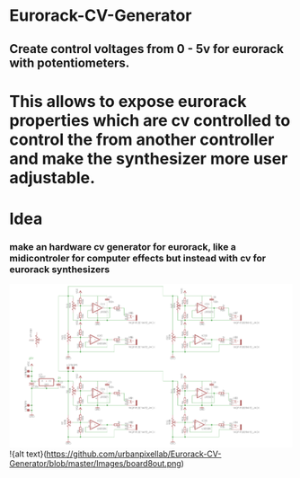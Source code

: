 # Eurorack-CV-Generator

## Create control voltages from 0 - 5v for eurorack with potentiometers.
This allows to expose eurorack properties which are cv controlled to control the from another controller and make the synthesizer more user adjustable.
=======
# Idea
### make an hardware cv generator for eurorack, like a midicontroler for computer effects but instead with cv for eurorack synthesizers

![alt text](https://github.com/urbanpixellab/Eurorack-CV-Generator/blob/master/Images/schematic8out.png)
!{alt text}(https://github.com/urbanpixellab/Eurorack-CV-Generator/blob/master/Images/board8out.png)

